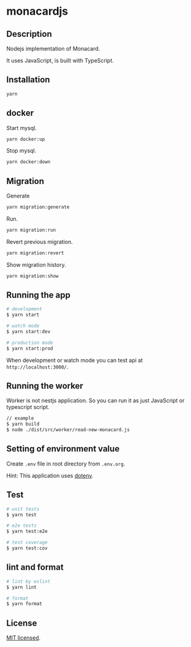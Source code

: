 # monacardjs

## Description

Nodejs implementation of Monacard.

It uses JavaScript, is built with TypeScript.

## Installation

```bash
yarn
```

## docker


Start mysql.

```bash
yarn docker:up
```

Stop mysql.

```bash
yarn docker:down
```

## Migration

Generate

```bash
yarn migration:generate
```

Run.

```bash
yarn migration:run
```

Revert previous migration.

```bash
yarn migration:revert
```

Show migration history.

```bash
yarn migration:show
```


## Running the app

```bash
# development
$ yarn start

# watch mode
$ yarn start:dev

# production mode
$ yarn start:prod
```

When development or watch mode you can test api at `http://localhost:3000/`.

## Running the worker

Worker is not nestjs application. So you can run it as just JavaScript or typescript script.

``` bash
// example
$ yarn build
$ node ./dist/src/worker/read-new-monacard.js
```

## Setting of environment value

Create `.env` file in root directory from `.env.org`.

Hint: This application uses [dotenv](https://github.com/motdotla/dotenv).

## Test

```bash
# unit tests
$ yarn test

# e2e tests
$ yarn test:e2e

# test coverage
$ yarn test:cov
```

## lint and format

```bash
# lint by eslint
$ yarn lint

# format
$ yarn format
```

## License

[MIT licensed](LICENSE).
